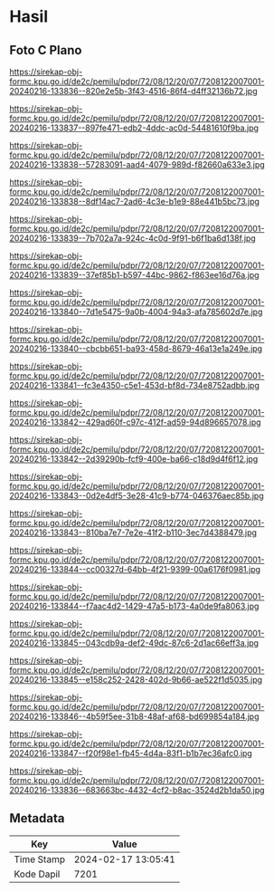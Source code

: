 # Hasil

## Foto C Plano

https://sirekap-obj-formc.kpu.go.id/de2c/pemilu/pdpr/72/08/12/20/07/7208122007001-20240216-133836--820e2e5b-3f43-4516-86f4-d4ff32136b72.jpg

https://sirekap-obj-formc.kpu.go.id/de2c/pemilu/pdpr/72/08/12/20/07/7208122007001-20240216-133837--897fe471-edb2-4ddc-ac0d-54481610f9ba.jpg

https://sirekap-obj-formc.kpu.go.id/de2c/pemilu/pdpr/72/08/12/20/07/7208122007001-20240216-133838--57283091-aad4-4079-989d-f82660a633e3.jpg

https://sirekap-obj-formc.kpu.go.id/de2c/pemilu/pdpr/72/08/12/20/07/7208122007001-20240216-133838--8df14ac7-2ad6-4c3e-b1e9-88e441b5bc73.jpg

https://sirekap-obj-formc.kpu.go.id/de2c/pemilu/pdpr/72/08/12/20/07/7208122007001-20240216-133839--7b702a7a-924c-4c0d-9f91-b6f1ba6d138f.jpg

https://sirekap-obj-formc.kpu.go.id/de2c/pemilu/pdpr/72/08/12/20/07/7208122007001-20240216-133839--37ef85b1-b597-44bc-9862-f863ee16d76a.jpg

https://sirekap-obj-formc.kpu.go.id/de2c/pemilu/pdpr/72/08/12/20/07/7208122007001-20240216-133840--7d1e5475-9a0b-4004-94a3-afa785602d7e.jpg

https://sirekap-obj-formc.kpu.go.id/de2c/pemilu/pdpr/72/08/12/20/07/7208122007001-20240216-133840--cbcbb651-ba93-458d-8679-46a13e1a249e.jpg

https://sirekap-obj-formc.kpu.go.id/de2c/pemilu/pdpr/72/08/12/20/07/7208122007001-20240216-133841--fc3e4350-c5e1-453d-bf8d-734e8752adbb.jpg

https://sirekap-obj-formc.kpu.go.id/de2c/pemilu/pdpr/72/08/12/20/07/7208122007001-20240216-133842--429ad60f-c97c-412f-ad59-94d896657078.jpg

https://sirekap-obj-formc.kpu.go.id/de2c/pemilu/pdpr/72/08/12/20/07/7208122007001-20240216-133842--2d39290b-fcf9-400e-ba66-c18d9d4f6f12.jpg

https://sirekap-obj-formc.kpu.go.id/de2c/pemilu/pdpr/72/08/12/20/07/7208122007001-20240216-133843--0d2e4df5-3e28-41c9-b774-046376aec85b.jpg

https://sirekap-obj-formc.kpu.go.id/de2c/pemilu/pdpr/72/08/12/20/07/7208122007001-20240216-133843--810ba7e7-7e2e-41f2-b110-3ec7d4388479.jpg

https://sirekap-obj-formc.kpu.go.id/de2c/pemilu/pdpr/72/08/12/20/07/7208122007001-20240216-133844--cc00327d-64bb-4f21-9399-00a6176f0981.jpg

https://sirekap-obj-formc.kpu.go.id/de2c/pemilu/pdpr/72/08/12/20/07/7208122007001-20240216-133844--f7aac4d2-1429-47a5-b173-4a0de9fa8063.jpg

https://sirekap-obj-formc.kpu.go.id/de2c/pemilu/pdpr/72/08/12/20/07/7208122007001-20240216-133845--043cdb9a-def2-49dc-87c6-2d1ac66eff3a.jpg

https://sirekap-obj-formc.kpu.go.id/de2c/pemilu/pdpr/72/08/12/20/07/7208122007001-20240216-133845--e158c252-2428-402d-9b66-ae522f1d5035.jpg

https://sirekap-obj-formc.kpu.go.id/de2c/pemilu/pdpr/72/08/12/20/07/7208122007001-20240216-133846--4b59f5ee-31b8-48af-af68-bd699854a184.jpg

https://sirekap-obj-formc.kpu.go.id/de2c/pemilu/pdpr/72/08/12/20/07/7208122007001-20240216-133847--f20f98e1-fb45-4d4a-83f1-b1b7ec36afc0.jpg

https://sirekap-obj-formc.kpu.go.id/de2c/pemilu/pdpr/72/08/12/20/07/7208122007001-20240216-133836--683663bc-4432-4cf2-b8ac-3524d2b1da50.jpg


## Metadata

| Key        | Value               |
| ---------- | ------------------- |
| Time Stamp | 2024-02-17 13:05:41 |
| Kode Dapil | 7201                |




